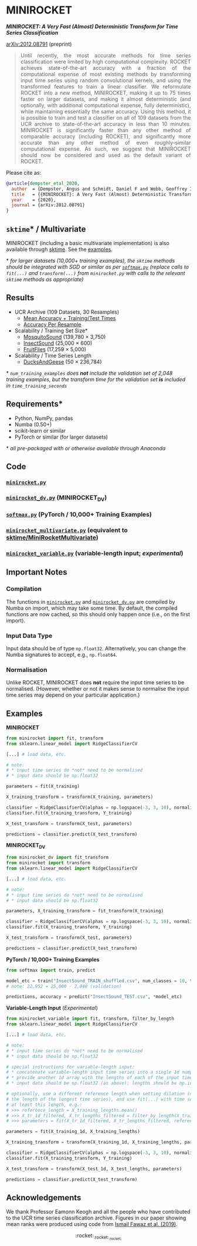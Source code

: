 # MINIROCKET

***MINIROCKET: A Very Fast (Almost) Deterministic Transform for Time Series Classification***

[arXiv:2012.08791](https://arxiv.org/abs/2012.08791) (preprint)

> <div align="justify">Until recently, the most accurate methods for time series classification were limited by high computational complexity.  ROCKET achieves state-of-the-art accuracy with a fraction of the computational expense of most existing methods by transforming input time series using random convolutional kernels, and using the transformed features to train a linear classifier.  We reformulate ROCKET into a new method, MINIROCKET, making it up to 75 times faster on larger datasets, and making it almost deterministic (and optionally, with additional computational expense, fully deterministic), while maintaining essentially the same accuracy.  Using this method, it is possible to train and test a classifier on all of 109 datasets from the UCR archive to state-of-the-art accuracy in less than 10 minutes.  MINIROCKET is significantly faster than any other method of comparable accuracy (including ROCKET), and significantly more accurate than any other method of even roughly-similar computational expense.  As such, we suggest that MINIROCKET should now be considered and used as the default variant of ROCKET.</div>

Please cite as:

```bibtex
@article{dempster_etal_2020,
  author  = {Dempster, Angus and Schmidt, Daniel F and Webb, Geoffrey I},
  title   = {{MINIROCKET}: A Very Fast (Almost) Deterministic Transform for Time Series Classification},
  year    = {2020},
  journal = {arXiv:2012.08791}
}
```

## `sktime`\* / Multivariate

MINIROCKET (including a basic multivariate implementation) is also available through [sktime](https://github.com/alan-turing-institute/sktime).  See the [examples](https://github.com/alan-turing-institute/sktime/blob/master/examples/minirocket.ipynb).

\* *for larger datasets (10,000+ training examples), the `sktime` methods should be integrated with SGD or similar as per [`softmax.py`](./code/softmax.py) (replace calls to `fit(...)` and `transform(...)` from `minirocket.py` with calls to the relevant `sktime` methods as appropriate)*

## Results

* UCR Archive (109 Datasets, 30 Resamples)
  * [Mean Accuracy + Training/Test Times](./results/results_ucr109_mean.csv)
  * [Accuracy Per Resample](./results/accuracy_ucr109_resamples.csv)
* Scalability / Training Set Size\*
  * [MosquitoSound](./results/time_training_MosquitoSound.csv) (139,780 &times; 3,750)
  * [InsectSound](./results/time_training_InsectSound.csv) (25,000 &times; 600)
  * [FruitFlies](./results/time_training_FruitFlies.csv) (17,259 &times; 5,000)
* Scalability / Time Series Length
  * [DucksAndGeese](./results/time_training_DucksAndGeese.csv) (50 &times; 236,784)

\* *`num_training_examples` does* ***not*** *include the validation set of 2,048 training examples, but the transform time for the validation set* ***is*** *included in `time_training_seconds`*

## Requirements\*

* Python, NumPy, pandas
* Numba (0.50+)
* scikit-learn or similar
* PyTorch or similar (for larger datasets)

\* *all pre-packaged with or otherwise available through Anaconda*

## Code

### [`minirocket.py`](./code/minirocket.py)
### [`minirocket_dv.py`](./code/minirocket_dv.py) (MINIROCKET<sub>DV</sub>)
### [`softmax.py`](./code/softmax.py) (PyTorch / 10,000+ Training Examples)
### [`minirocket_multivariate.py`](./code/minirocket_multivariate.py) (equivalent to [sktime/MiniRocketMultivariate](https://github.com/alan-turing-institute/sktime/blob/master/sktime/transformations/panel/rocket/_minirocket_multivariate.py))
### [`minirocket_variable.py`](./code/minirocket_multivariate.py) (variable-length input; *experimental*)

## Important Notes

### Compilation

The functions in [`minirocket.py`](./code/minirocket.py) and [`minirocket_dv.py`](./code/minirocket_dv.py) are compiled by Numba on import, which may take some time.  By default, the compiled functions are now cached, so this should only happen once (i.e., on the first import).

### Input Data Type

Input data should be of type `np.float32`.  Alternatively, you can change the Numba signatures to accept, e.g., `np.float64`.

### Normalisation

Unlike ROCKET, MINIROCKET does **not** require the input time series to be normalised.  (However, whether or not it makes sense to normalise the input time series may depend on your particular application.)

## Examples

**MINIROCKET**

```python
from minirocket import fit, transform
from sklearn.linear_model import RidgeClassifierCV

[...] # load data, etc.

# note:
# * input time series do *not* need to be normalised
# * input data should be np.float32

parameters = fit(X_training)

X_training_transform = transform(X_training, parameters)

classifier = RidgeClassifierCV(alphas = np.logspace(-3, 3, 10), normalize = True)
classifier.fit(X_training_transform, Y_training)

X_test_transform = transform(X_test, parameters)

predictions = classifier.predict(X_test_transform)
```

**MINIROCKET<sub>DV</sub>**

```python
from minirocket_dv import fit_transform
from minirocket import transform
from sklearn.linear_model import RidgeClassifierCV

[...] # load data, etc.

# note:
# * input time series do *not* need to be normalised
# * input data should be np.float32

parameters, X_training_transform = fit_transform(X_training)

classifier = RidgeClassifierCV(alphas = np.logspace(-3, 3, 10), normalize = True)
classifier.fit(X_training_transform, Y_training)

X_test_transform = transform(X_test, parameters)

predictions = classifier.predict(X_test_transform)
```

**PyTorch / 10,000+ Training Examples**

```python
from softmax import train, predict

model_etc = train("InsectSound_TRAIN_shuffled.csv", num_classes = 10, training_size = 22952)
# note: 22,952 = 25,000 - 2,048 (validation)

predictions, accuracy = predict("InsectSound_TEST.csv", *model_etc)
```

**Variable-Length Input** (*Experimental*)

```python
from minirocket_variable import fit, transform, filter_by_length
from sklearn.linear_model import RidgeClassifierCV

[...] # load data, etc.

# note:
# * input time series do *not* need to be normalised
# * input data should be np.float32

# special instructions for variable-length input:
# * concatenate variable-length input time series into a single 1d numpy array
# * provide another 1d array with the lengths of each of the input time series
# * input data should be np.float32 (as above); lengths should be np.int32

# optionally, use a different reference length when setting dilation (default is
# the length of the longest time series), and use fit(...) with time series of
# at least this length, e.g.:
# >>> reference_length = X_training_lengths.mean()
# >>> X_tr_1d_filtered, X_tr_lengths_filtered = filter_by_length(X_training_1d, X_training_lengths, reference_length)
# >>> parameters = fit(X_tr_1d_filtered, X_tr_lengths_filtered, reference_length)

parameters = fit(X_training_1d, X_training_lengths)

X_training_transform = transform(X_training_1d, X_training_lengths, parameters)

classifier = RidgeClassifierCV(alphas = np.logspace(-3, 3, 10), normalize = True)
classifier.fit(X_training_transform, Y_training)

X_test_transform = transform(X_test_1d, X_test_lengths, parameters)

predictions = classifier.predict(X_test_transform)
```

## Acknowledgements

We thank Professor Eamonn Keogh and all the people who have contributed to the UCR time series classification archive.  Figures in our paper showing mean ranks were produced using code from [Ismail Fawaz et al. (2019)](https://github.com/hfawaz/cd-diagram).

<div align="center">:rocket:<sub>:rocket:</sub><sub><sub>:rocket:</sub></sub></div>
